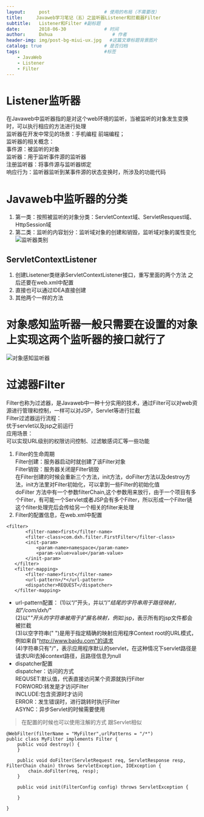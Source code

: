 ```yaml
---
layout:     post                    # 使用的布局（不需要改）
title:     Javaweb学习笔记（五）之监听器Listener和拦截器Filter               # 标题
subtitle:   Listener和Filter #副标题
date:       2018-06-30              # 时间
author:     Dxhua                      # 作者
header-img: img/post-bg-miui-ux.jpg   #这篇文章标题背景图片
catalog: true                       # 是否归档
tags:                               #标签
    - JavaWeb
    - Listener
    - Filter
---
```

# Listener监听器  
在Javaweb中监听器指的是对这个web环境的监听，当被监听的对象发生变换时，可以执行相应的方法进行处理  
监听器在开发中常见的场景：手机编程 前端编程；  
监听器的相关概念：  
事件源：被监听的对象  
监听器：用于监听事件源的监听器  
注册监听器：将事件源与监听器绑定  
响应行为：监听器监听到某事件源的状态变换时，所涉及的功能代码  
# Javaweb中监听器的分类  
1. 第一类：按照被监听的对象分类：ServletContext域、ServletResquest域、HttpSession域  
2. 第二类：监听的内容划分：监听域对象的创建和销毁，监听域对象的属性变化  
![监听器类别](http://pdg3d7gpb.bkt.clouddn.com/%E7%9B%91%E5%90%AC%E5%99%A8%E7%B1%BB%E5%88%AB.png)   
## ServletContextListener
1. 创建Lisetener类继承ServletContextListener接口，重写里面的两个方法 之后还要在web.xml中配置  
2. 直接也可以通过IDEA直接创建  
3. 其他两个一样的方法  
# 对象感知监听器一般只需要在设置的对象上实现这两个监听器的接口就行了  

![对象感知监听器](http://pdg3d7gpb.bkt.clouddn.com/%E5%AF%B9%E8%B1%A1%E6%84%9F%E7%9F%A5%E7%9B%91%E5%90%AC%E5%99%A8.png)    

# 过滤器Filter   
Filter也称为过滤器，是Javaweb中一种十分实用的技术，通过Filter可以对web资源进行管理和控制，一样可以对JSP，Servlet等进行拦截  
Filter过滤器运行流程：  
优于servlet以及jsp之前运行  
应用场景：  
可以实现URL级别的权限访问控制、过滤敏感词汇等一些功能  
1. Filter的生命周期  
Filter创建：服务器启动时就创建了该Filter对象  
Filter销毁：服务器关闭是Filter销毁    
在Filter创建的时候会重新三个方法，init方法，doFilter方法以及destroy方法，init方法里对Filter初始化，可以拿到一些Filter的初始化值  
doFilter 方法中有一个参数filterChain,这个参数用来放行，由于一个项目有多个Filter，有可能一个Servlet或者JSP会有多个Filter，所以形成一个Filter链  
这个filter处理完后会传给另一个相关的filter来处理  
2. Filter的配置信息，在web.xml中配置  

```
<filter>
       <filter-name>first</filter-name>
       <filter-class>com.dxh.filter.FirstFilter</filter-class>
       <init-param>
           <param-name>namespace</param-name>
           <param-value>value</param-value>
       </init-param>
   </filter>
   <filter-mapping>
       <filter-name>first</filter-name>
       <url-pattern>/*</url-pattern>
       <dispatcher>REQUEST</dispatcher>
   </filter-mapping>
```

- url-pattern配置：
(1)以“/”开头，并以“/*”结尾的字符串用于路径映射，如"/com/dxh/*"    
(2)以"*"开头的字符串被用于扩展名映射，例如*.jsp，表示所有的jsp文件都会被拦截  
(3)以空字符串(" ")是用于指定精确的映射应用程序Context root的URL模式，例如来自"http://www.baidu.com"的请求  
(4)字符串只有"/"，表示应用程序默认的servlet，在这种情况下servlet路径是请求URI去掉context路径，且路径信息为null  
- dispatcher配置  
dispatcher：访问的方式  
REQUSET:默认值，代表直接访问某个资源就执行Filter  
FORWORD:转发是才访问Filter  
INCLUDE:包含资源时才访问  
ERROR：发生错误时，进行跳转时执行Filter  
ASYNC：异步Servlet的时候需要使用  
>在配置的时候也可以使用注解的方式  跟Servlet相似  

```
@WebFilter(filterName = "MyFilter",urlPatterns = "/*")
public class MyFilter implements Filter {
    public void destroy() {
    }

    public void doFilter(ServletRequest req, ServletResponse resp, FilterChain chain) throws ServletException, IOException {
        chain.doFilter(req, resp);
    }

    public void init(FilterConfig config) throws ServletException {

    }

}

```
